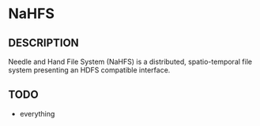# NaHFS
## DESCRIPTION
Needle and Hand File System (NaHFS) is a distributed, spatio-temporal file system presenting an HDFS compatible interface.

## TODO
- everything
